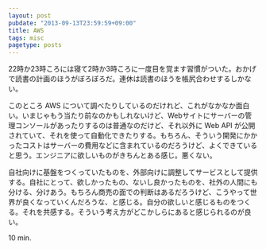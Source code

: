 ```yaml
---
layout: post
pubdate: "2013-09-13T23:59:59+09:00"
title: AWS
tags: misc
pagetype: posts
---
```

22時か23時ころには寝て2時か3時ころに一度目を覚ます習慣がついた。おかげで読書の計画のほうがぼろぼろだ。連休は読書のほうを帳尻合わせするしかない。

このところ AWS について調べたりしているのだけれど、これがなかなか面白い。いまじゃもう当たり前なのかもしれないけど、Webサイトにサーバーの管理コンソールがあったりするのは普通なのだけど、それ以外に Web API が公開されていて、それを使って自動化できたりする。もちろん、そういう開発にかかったコストはサーバーの費用などに含まれているのだろうけど、よくできていると思う。エンジニアに欲しいものがきちんとある感じ。悪くない。

自社向けに基盤をつくっていたものを、外部向けに調整してサービスとして提供する。自社にとって、欲しかったもの、ないし良かったものを、社外の人間にも分ける、分けあう。もちろん商売の面での判断はあるだろうけど、こうやって世界が良くなっていくんだろうな、と感じる。自分の欲しいと感じるものをつくる。それを共感する。そういう考え方がどこかしらにあると感じられるのが良い。

10 min.
